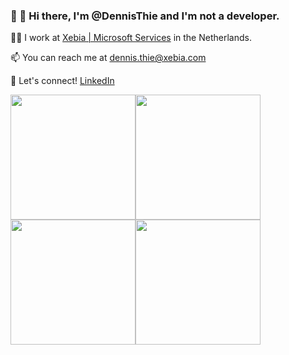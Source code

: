 ### 👋 👋 Hi there, I'm @DennisThie and I'm not a developer.

:man_office_worker: I work at [Xebia | Microsoft Services](https://xebia.com/digital-transformation/microsoft-solutions/) in the Netherlands.

📫 You can reach me at dennis.thie@xebia.com

:handshake: Let's connect! [LinkedIn](https://linkedin.com/in/dennisthie)

<img src="https://images.credly.com/size/680x680/images/024d0122-724d-4c5a-bd83-cfe3c4b7a073/image.png" width=200px><img src="https://images.credly.com/size/680x680/images/7b17fa15-7d34-4b56-88ec-161be67853ed/image.png" width=200px>
<img src="https://images.credly.com/size/680x680/images/be8fcaeb-c769-4858-b567-ffaaa73ce8cf/image.png" width=200px><img src="https://images.credly.com/size/680x680/images/591762c5-fae7-49c6-b326-e1756979928d/image.png" width=200px>
